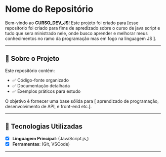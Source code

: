 # Nome do Repositório

Bem-vindo ao **CURSO_DEV_JS**! Este projeto foi criado para [esse repositorio foi criado para fims de apredizado sobre o curso de java script e tudo que sera ministrado nele, onde busco aprender e melhorar meus conhecimentos no ramo da programação mas em fogo na linguagem JS ].

---

## 📖 Sobre o Projeto
Este repositório contém:
- ✅ Código-fonte organizado
- ✅ Documentação detalhada
- ✅ Exemplos práticos para estudo

O objetivo é fornecer uma base sólida para [ aprendizado de programação, desenvolvimento de API, e front-end etc.].

---

## 🚀 Tecnologias Utilizadas
- [x] **Linguagem Principal**: (JavaScript.js,)
- [x] **Ferramentas**: (Git, VSCode)

---
